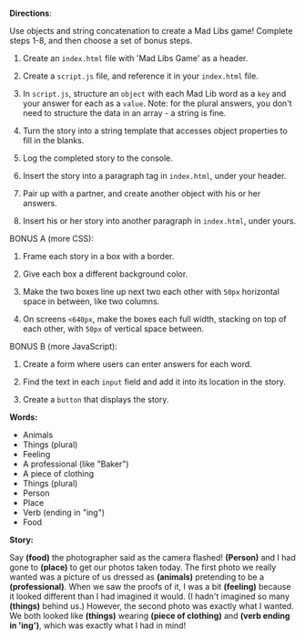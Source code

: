 **Directions**:

Use objects and string concatenation to create a Mad Libs game! Complete steps 1-8, and then choose a set of bonus steps.


1. Create an `index.html` file with 'Mad Libs Game' as a header.

2. Create a `script.js` file, and reference it in your `index.html` file.

3. In `script.js`, structure an `object` with each Mad Lib word as a `key` and your answer for each as a `value`.
   Note: for the plural answers, you don't need to structure the data in an array - a string is fine.

4. Turn the story into a string template that accesses object properties to fill in the blanks.

5. Log the completed story to the console.

6. Insert the story into a paragraph tag in `index.html`, under your header.

7. Pair up with a partner, and create another object with his or her answers.

8. Insert his or her story into another paragraph in `index.html`, under yours.


BONUS A (more CSS):

1. Frame each story in a box with a border.

2. Give each box a different background color.

3. Make the two boxes line up next two each other with `50px` horizontal space in between, like two columns.

4. On screens `<640px`, make the boxes each full width, stacking on top of each other, with `50px` of vertical space between.


BONUS B (more JavaScript):

1. Create a form where users can enter answers for each word.

2. Find the text in each `input` field and add it into its location in the story.

3. Create a `button` that displays the story.



**Words:**

- Animals
- Things (plural)
- Feeling
- A professional (like "Baker")
- A piece of clothing
- Things (plural)
- Person
- Place
- Verb (ending in "ing")
- Food


**Story:**

Say __(food)__ the photographer said as the camera flashed! __(Person)__ and I had gone to __(place)__ to get our photos taken today. The first photo we really wanted was a picture of us dressed as __(animals)__ pretending to be a __(professional)__. When we saw the proofs of it, I was a bit __(feeling)__ because it looked different than I had imagined it would. (I hadn't imagined so many __(things)__ behind us.) However, the second photo was exactly what I wanted. We both looked like __(things)__ wearing __(piece of clothing)__ and __(verb ending in 'ing')__, which was exactly what I had in mind!


